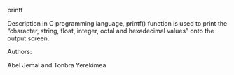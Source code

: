 printf

Description
In C programming language, printf() function is used to print the “character, string, float, integer, octal and hexadecimal values” onto the output screen.

Authors:

Abel Jemal and Tonbra Yerekimea
